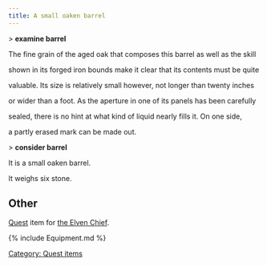 ```yaml
---
title: A small oaken barrel
---
```


\> **examine barrel**

The fine grain of the aged oak that composes this barrel as well as the
skill

shown in its forged iron bounds make it clear that its contents must be
quite

valuable. Its size is relatively small however, not longer than twenty
inches

or wider than a foot. As the aperture in one of its panels has been
carefully

sealed, there is no hint at what kind of liquid nearly fills it. On one
side,

a partly erased mark can be made out.

\> **consider barrel**

It is a small oaken barrel.

It weighs six stone.

## Other

[Quest](Quest "wikilink") item for [the Elven
Chief](Quest#Elven_Chief "wikilink").

{% include Equipment.md %}

[Category: Quest items](Category:_Quest_items "wikilink")